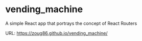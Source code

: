 # vending_machine
A simple React app that portrays the concept of React Routers

URL: https://zoug86.github.io/vending_machine/
